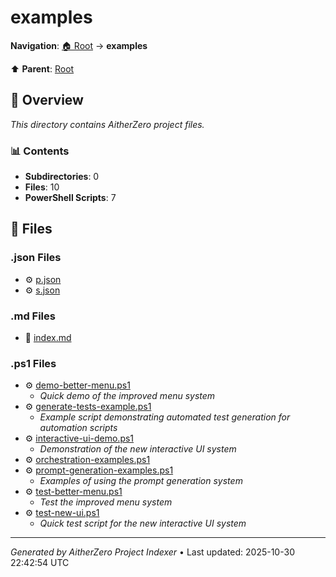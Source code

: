 # examples

**Navigation**: [🏠 Root](../index.md) → **examples**

⬆️ **Parent**: [Root](../index.md)

## 📖 Overview

*This directory contains AitherZero project files.*

### 📊 Contents

- **Subdirectories**: 0
- **Files**: 10
- **PowerShell Scripts**: 7

## 📄 Files

### .json Files

- ⚙️ [p.json](./p.json)
- ⚙️ [s.json](./s.json)

### .md Files

- 📝 [index.md](./index.md)

### .ps1 Files

- ⚙️ [demo-better-menu.ps1](./demo-better-menu.ps1)
  - *Quick demo of the improved menu system*
- ⚙️ [generate-tests-example.ps1](./generate-tests-example.ps1)
  - *Example script demonstrating automated test generation for automation scripts*
- ⚙️ [interactive-ui-demo.ps1](./interactive-ui-demo.ps1)
  - *Demonstration of the new interactive UI system*
- ⚙️ [orchestration-examples.ps1](./orchestration-examples.ps1)
- ⚙️ [prompt-generation-examples.ps1](./prompt-generation-examples.ps1)
  - *Examples of using the prompt generation system*
- ⚙️ [test-better-menu.ps1](./test-better-menu.ps1)
  - *Test the improved menu system*
- ⚙️ [test-new-ui.ps1](./test-new-ui.ps1)
  - *Quick test script for the new interactive UI system*

---

*Generated by AitherZero Project Indexer* • Last updated: 2025-10-30 22:42:54 UTC

